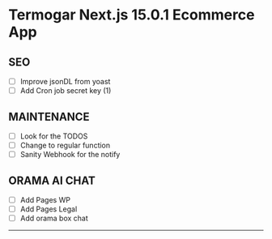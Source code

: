 # Termogar Next.js 15.0.1 Ecommerce App

## SEO

- [ ] Improve jsonDL from yoast
- [ ] Add Cron job secret key (1)

## MAINTENANCE

- [ ] Look for the TODOS
- [ ] Change to regular function
- [ ] Sanity Webhook for the notify

## ORAMA AI CHAT

- [ ] Add Pages WP
- [ ] Add Pages Legal
- [ ] Add orama box chat

---
